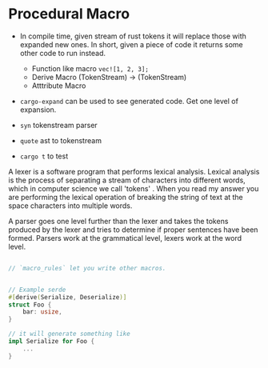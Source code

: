 # Procedural Macro

- In compile time, given stream of rust tokens it will replace those with expanded new ones. In short, given a piece of code it returns some other code to run instead.
    - Function like macro `vec![1, 2, 3];`
    - Derive Macro (TokenStream) -> (TokenStream)
    - Atttribute Macro

- `cargo-expand` can be used to see generated code. Get one level of expansion.
- `syn` tokenstream parser
- `quote` ast to tokenstream
- `cargo t` to test


A lexer is a software program that performs lexical analysis. Lexical analysis is the process of separating a stream of characters into different words, which in computer science we call 'tokens' . When you read my answer you are performing the lexical operation of breaking the string of text at the space characters into multiple words.

A parser goes one level further than the lexer and takes the tokens produced by the lexer and tries to determine if proper sentences have been formed. Parsers work at the grammatical level, lexers work at the word level.


```rust

// `macro_rules` let you write other macros.


// Example serde
#[derive(Serialize, Deserialize)]
struct Foo {
    bar: usize,
}

// it will generate something like
impl Serialize for Foo {
    ...
}

```